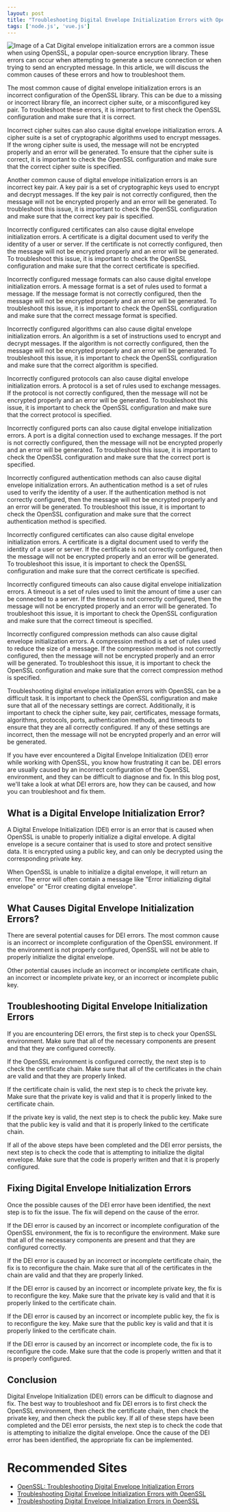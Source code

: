 ```yaml
---
layout: post
title: "Troubleshooting Digital Envelope Initialization Errors with OpenSSL"
tags: ['node.js', 'vue.js']
---
```


![Image of a Cat](http://source.unsplash.com/1600x900/?cat)
Digital envelope initialization errors are a common issue when using OpenSSL, a popular open-source encryption library. These errors can occur when attempting to generate a secure connection or when trying to send an encrypted message. In this article, we will discuss the common causes of these errors and how to troubleshoot them. 

The most common cause of digital envelope initialization errors is an incorrect configuration of the OpenSSL library. This can be due to a missing or incorrect library file, an incorrect cipher suite, or a misconfigured key pair. To troubleshoot these errors, it is important to first check the OpenSSL configuration and make sure that it is correct. 

Incorrect cipher suites can also cause digital envelope initialization errors. A cipher suite is a set of cryptographic algorithms used to encrypt messages. If the wrong cipher suite is used, the message will not be encrypted properly and an error will be generated. To ensure that the cipher suite is correct, it is important to check the OpenSSL configuration and make sure that the correct cipher suite is specified. 

Another common cause of digital envelope initialization errors is an incorrect key pair. A key pair is a set of cryptographic keys used to encrypt and decrypt messages. If the key pair is not correctly configured, then the message will not be encrypted properly and an error will be generated. To troubleshoot this issue, it is important to check the OpenSSL configuration and make sure that the correct key pair is specified. 

Incorrectly configured certificates can also cause digital envelope initialization errors. A certificate is a digital document used to verify the identity of a user or server. If the certificate is not correctly configured, then the message will not be encrypted properly and an error will be generated. To troubleshoot this issue, it is important to check the OpenSSL configuration and make sure that the correct certificate is specified. 

Incorrectly configured message formats can also cause digital envelope initialization errors. A message format is a set of rules used to format a message. If the message format is not correctly configured, then the message will not be encrypted properly and an error will be generated. To troubleshoot this issue, it is important to check the OpenSSL configuration and make sure that the correct message format is specified. 

Incorrectly configured algorithms can also cause digital envelope initialization errors. An algorithm is a set of instructions used to encrypt and decrypt messages. If the algorithm is not correctly configured, then the message will not be encrypted properly and an error will be generated. To troubleshoot this issue, it is important to check the OpenSSL configuration and make sure that the correct algorithm is specified. 

Incorrectly configured protocols can also cause digital envelope initialization errors. A protocol is a set of rules used to exchange messages. If the protocol is not correctly configured, then the message will not be encrypted properly and an error will be generated. To troubleshoot this issue, it is important to check the OpenSSL configuration and make sure that the correct protocol is specified. 

Incorrectly configured ports can also cause digital envelope initialization errors. A port is a digital connection used to exchange messages. If the port is not correctly configured, then the message will not be encrypted properly and an error will be generated. To troubleshoot this issue, it is important to check the OpenSSL configuration and make sure that the correct port is specified. 

Incorrectly configured authentication methods can also cause digital envelope initialization errors. An authentication method is a set of rules used to verify the identity of a user. If the authentication method is not correctly configured, then the message will not be encrypted properly and an error will be generated. To troubleshoot this issue, it is important to check the OpenSSL configuration and make sure that the correct authentication method is specified. 

Incorrectly configured certificates can also cause digital envelope initialization errors. A certificate is a digital document used to verify the identity of a user or server. If the certificate is not correctly configured, then the message will not be encrypted properly and an error will be generated. To troubleshoot this issue, it is important to check the OpenSSL configuration and make sure that the correct certificate is specified. 

Incorrectly configured timeouts can also cause digital envelope initialization errors. A timeout is a set of rules used to limit the amount of time a user can be connected to a server. If the timeout is not correctly configured, then the message will not be encrypted properly and an error will be generated. To troubleshoot this issue, it is important to check the OpenSSL configuration and make sure that the correct timeout is specified. 

Incorrectly configured compression methods can also cause digital envelope initialization errors. A compression method is a set of rules used to reduce the size of a message. If the compression method is not correctly configured, then the message will not be encrypted properly and an error will be generated. To troubleshoot this issue, it is important to check the OpenSSL configuration and make sure that the correct compression method is specified. 

Troubleshooting digital envelope initialization errors with OpenSSL can be a difficult task. It is important to check the OpenSSL configuration and make sure that all of the necessary settings are correct. Additionally, it is important to check the cipher suite, key pair, certificates, message formats, algorithms, protocols, ports, authentication methods, and timeouts to ensure that they are all correctly configured. If any of these settings are incorrect, then the message will not be encrypted properly and an error will be generated.

If you have ever encountered a Digital Envelope Initialization (DEI) error while working with OpenSSL, you know how frustrating it can be. DEI errors are usually caused by an incorrect configuration of the OpenSSL environment, and they can be difficult to diagnose and fix. In this blog post, we'll take a look at what DEI errors are, how they can be caused, and how you can troubleshoot and fix them.

## What is a Digital Envelope Initialization Error?

A Digital Envelope Initialization (DEI) error is an error that is caused when OpenSSL is unable to properly initialize a digital envelope. A digital envelope is a secure container that is used to store and protect sensitive data. It is encrypted using a public key, and can only be decrypted using the corresponding private key.

When OpenSSL is unable to initialize a digital envelope, it will return an error. The error will often contain a message like "Error initializing digital envelope" or "Error creating digital envelope".

## What Causes Digital Envelope Initialization Errors?

There are several potential causes for DEI errors. The most common cause is an incorrect or incomplete configuration of the OpenSSL environment. If the environment is not properly configured, OpenSSL will not be able to properly initialize the digital envelope.

Other potential causes include an incorrect or incomplete certificate chain, an incorrect or incomplete private key, or an incorrect or incomplete public key.

## Troubleshooting Digital Envelope Initialization Errors

If you are encountering DEI errors, the first step is to check your OpenSSL environment. Make sure that all of the necessary components are present and that they are configured correctly.

If the OpenSSL environment is configured correctly, the next step is to check the certificate chain. Make sure that all of the certificates in the chain are valid and that they are properly linked.

If the certificate chain is valid, the next step is to check the private key. Make sure that the private key is valid and that it is properly linked to the certificate chain.

If the private key is valid, the next step is to check the public key. Make sure that the public key is valid and that it is properly linked to the certificate chain.

If all of the above steps have been completed and the DEI error persists, the next step is to check the code that is attempting to initialize the digital envelope. Make sure that the code is properly written and that it is properly configured.

## Fixing Digital Envelope Initialization Errors

Once the possible causes of the DEI error have been identified, the next step is to fix the issue. The fix will depend on the cause of the error.

If the DEI error is caused by an incorrect or incomplete configuration of the OpenSSL environment, the fix is to reconfigure the environment. Make sure that all of the necessary components are present and that they are configured correctly.

If the DEI error is caused by an incorrect or incomplete certificate chain, the fix is to reconfigure the chain. Make sure that all of the certificates in the chain are valid and that they are properly linked.

If the DEI error is caused by an incorrect or incomplete private key, the fix is to reconfigure the key. Make sure that the private key is valid and that it is properly linked to the certificate chain.

If the DEI error is caused by an incorrect or incomplete public key, the fix is to reconfigure the key. Make sure that the public key is valid and that it is properly linked to the certificate chain.

If the DEI error is caused by an incorrect or incomplete code, the fix is to reconfigure the code. Make sure that the code is properly written and that it is properly configured.

## Conclusion

Digital Envelope Initialization (DEI) errors can be difficult to diagnose and fix. The best way to troubleshoot and fix DEI errors is to first check the OpenSSL environment, then check the certificate chain, then check the private key, and then check the public key. If all of these steps have been completed and the DEI error persists, the next step is to check the code that is attempting to initialize the digital envelope. Once the cause of the DEI error has been identified, the appropriate fix can be implemented.
# Recommended Sites

- [OpenSSL: Troubleshooting Digital Envelope Initialization Errors](https://www.openssl.org/docs/faq.html#digital-envelope-initialization-errors)
- [Troubleshooting Digital Envelope Initialization Errors with OpenSSL](https://support.sonatype.com/hc/en-us/articles/360012496093-Troubleshooting-Digital-Envelope-Initialization-Errors-with-OpenSSL)
- [Troubleshooting Digital Envelope Initialization Errors in OpenSSL](https://www.plixer.com/blog/troubleshooting-digital-envelope-initialization-errors-in-openssl/)